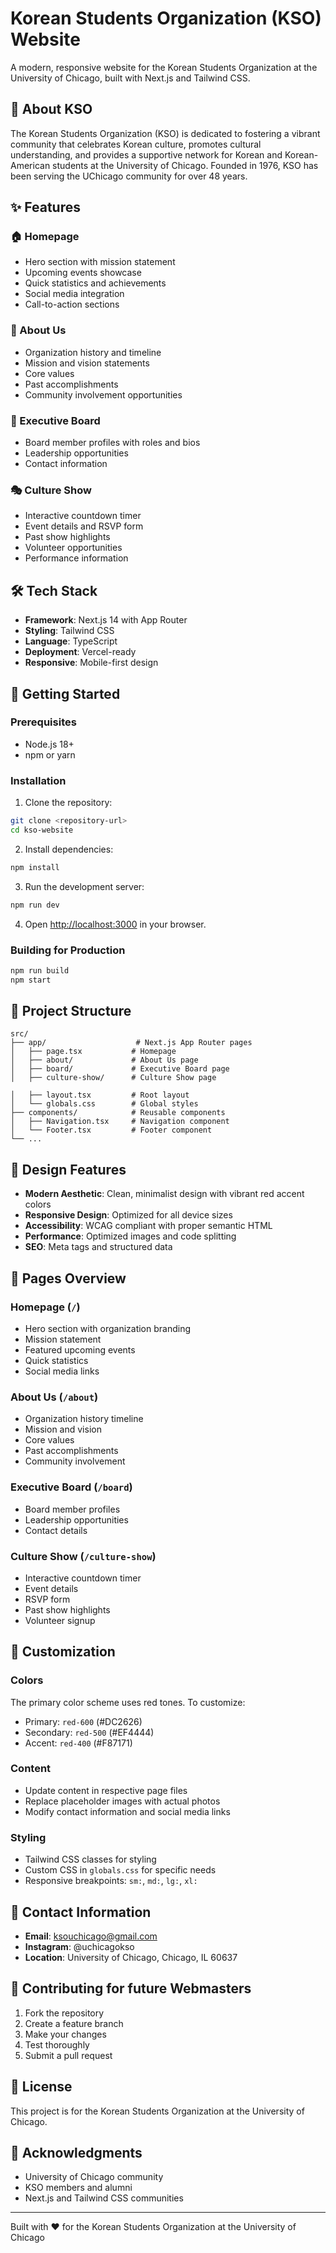 # Korean Students Organization (KSO) Website

A modern, responsive website for the Korean Students Organization at the University of Chicago, built with Next.js and Tailwind CSS.

## 🎯 About KSO

The Korean Students Organization (KSO) is dedicated to fostering a vibrant community that celebrates Korean culture, promotes cultural understanding, and provides a supportive network for Korean and Korean-American students at the University of Chicago. Founded in 1976, KSO has been serving the UChicago community for over 48 years.

## ✨ Features

### 🏠 Homepage
- Hero section with mission statement
- Upcoming events showcase
- Quick statistics and achievements
- Social media integration
- Call-to-action sections

### 📖 About Us
- Organization history and timeline
- Mission and vision statements
- Core values
- Past accomplishments
- Community involvement opportunities

### 👥 Executive Board
- Board member profiles with roles and bios
- Leadership opportunities
- Contact information

### 🎭 Culture Show
- Interactive countdown timer
- Event details and RSVP form
- Past show highlights
- Volunteer opportunities
- Performance information



## 🛠️ Tech Stack

- **Framework**: Next.js 14 with App Router
- **Styling**: Tailwind CSS
- **Language**: TypeScript
- **Deployment**: Vercel-ready
- **Responsive**: Mobile-first design

## 🚀 Getting Started

### Prerequisites
- Node.js 18+ 
- npm or yarn

### Installation

1. Clone the repository:
```bash
git clone <repository-url>
cd kso-website
```

2. Install dependencies:
```bash
npm install
```

3. Run the development server:
```bash
npm run dev
```

4. Open [http://localhost:3000](http://localhost:3000) in your browser.

### Building for Production

```bash
npm run build
npm start
```

## 📁 Project Structure

```
src/
├── app/                    # Next.js App Router pages
│   ├── page.tsx           # Homepage
│   ├── about/             # About Us page
│   ├── board/             # Executive Board page
│   ├── culture-show/      # Culture Show page

│   ├── layout.tsx         # Root layout
│   └── globals.css        # Global styles
├── components/            # Reusable components
│   ├── Navigation.tsx     # Navigation component
│   └── Footer.tsx         # Footer component
└── ...
```

## 🎨 Design Features

- **Modern Aesthetic**: Clean, minimalist design with vibrant red accent colors
- **Responsive Design**: Optimized for all device sizes
- **Accessibility**: WCAG compliant with proper semantic HTML
- **Performance**: Optimized images and code splitting
- **SEO**: Meta tags and structured data

## 📱 Pages Overview

### Homepage (`/`)
- Hero section with organization branding
- Mission statement
- Featured upcoming events
- Quick statistics
- Social media links

### About Us (`/about`)
- Organization history timeline
- Mission and vision
- Core values
- Past accomplishments
- Community involvement

### Executive Board (`/board`)
- Board member profiles
- Leadership opportunities
- Contact details

### Culture Show (`/culture-show`)
- Interactive countdown timer
- Event details
- RSVP form
- Past show highlights
- Volunteer signup



## 🔧 Customization

### Colors
The primary color scheme uses red tones. To customize:
- Primary: `red-600` (#DC2626)
- Secondary: `red-500` (#EF4444)
- Accent: `red-400` (#F87171)

### Content
- Update content in respective page files
- Replace placeholder images with actual photos
- Modify contact information and social media links

### Styling
- Tailwind CSS classes for styling
- Custom CSS in `globals.css` for specific needs
- Responsive breakpoints: `sm:`, `md:`, `lg:`, `xl:`

## 📧 Contact Information

- **Email**: ksouchicago@gmail.com
- **Instagram**: @uchicagokso
- **Location**: University of Chicago, Chicago, IL 60637

## 🤝 Contributing for future Webmasters

1. Fork the repository
2. Create a feature branch
3. Make your changes
4. Test thoroughly
5. Submit a pull request

## 📄 License

This project is for the Korean Students Organization at the University of Chicago.

## 🙏 Acknowledgments

- University of Chicago community
- KSO members and alumni
- Next.js and Tailwind CSS communities

---

Built with ❤️ for the Korean Students Organization at the University of Chicago
